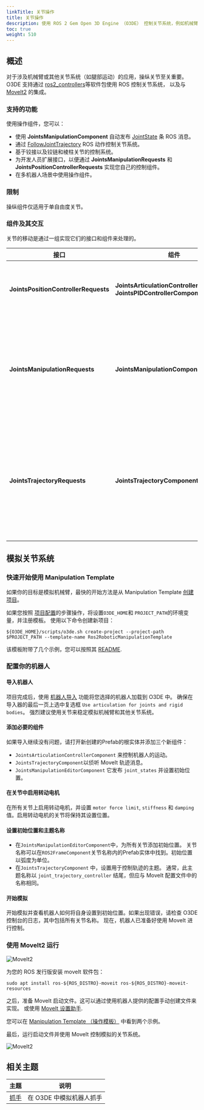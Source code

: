 ```yaml
---
linkTitle: 关节操作
title: 关节操作
description: 使用 ROS 2 Gem Open 3D Engine （O3DE） 控制关节系统，例如机械臂。
toc: true
weight: 510
---
```


## 概述

对于涉及机械臂或其他关节系统（如腿部运动）的应用，操纵关节至关重要。
O3DE 支持通过 [ros2_controllers](https://github.com/ros-controls/ros2_controllers)等软件包使用 ROS 控制关节系统，
以及与 [MoveIt2](https://moveit.ros.org/) 的集成。

### 支持的功能

使用操作组件，您可以：
- 使用 __JointsManipulationComponent__ 自动发布 [JointState](https://docs.ros2.org/latest/api/sensor_msgs/msg/JointState.html)  条 ROS 消息。
- 通过 [FollowJointTrajectory](https://github.com/ros-controls/control_msgs/blob/humble/control_msgs/action/FollowJointTrajectory.action) ROS 动作控制关节系统。
- 基于铰接以及铰链和棱柱关节的控制系统。
- 为开发人员扩展接口，以便通过 __JointsManipulationRequests__ 和 __JointsPositionControllerRequests__ 实现您自己的控制组件。
- 在多机器人场景中使用操作组件。

### 限制

操纵组件仅适用于单自由度关节。

### 组件及其交互

关节的移动是通过一组实现它们的接口和组件来处理的。

| 接口                                   | 组件                                                                             | 规则                            |
|--------------------------------------|--------------------------------------------------------------------------------|-------------------------------|
| __JointsPositionControllerRequests__ | __JointsArticulationControllerComponent__<br/>__JointsPIDControllerComponent__ | 将关节移动到所需位置。                   |
| __JointsManipulationRequests__       | __JointsManipulationComponent__                                                | 保持并发布关节状态信息，将命令中继到控制器。        |
| __JointsTrajectoryRequests__         | __JointsTrajectoryComponent__                                                  | Host 动作服务器用于轨迹命令，通过一系列位置控制轨迹。 |

## 模拟关节系统

### 快速开始使用 Manipulation Template

如果你的目标是模拟机械臂，最快的开始方法是从 Manipulation Template [创建项目](/docs/welcome-guide/create/)。

如果您按照 [项目配置](project-configuration.md)的步骤操作，将设置`O3DE_HOME`和 `PROJECT_PATH`的环境变量，并注册模板。
使用以下命令创建新项目：

```shell
${O3DE_HOME}/scripts/o3de.sh create-project --project-path $PROJECT_PATH --template-name Ros2RoboticManipulationTemplate
```

该模板附带了几个示例，您可以按照其 [README](https://github.com/o3de/o3de-extras/tree/development/Templates/Ros2RoboticManipulationTemplate).

### 配置你的机器人

#### 导入机器人
项目完成后，使用 [机器人导入](importing-robot.md) 功能将您选择的机器人加载到 O3DE 中。
确保在导入器的最后一页上选中复选框 ```Use articulation for joints and rigid bodies```。
强烈建议使用关节来稳定模拟机械臂和其他关节系统。

#### 添加必要的组件
如果导入继续没有问题，请打开新创建的Prefab的根实体并添加三个新组件：
- `JointsArticulationControllerComponent` 来控制机器人的运动。
- `JointsTrajectoryComponent`以侦听 MoveIt 轨迹消息。
- `JointsManipulationEditorComponent` 它发布 ```joint_states``` 并设置初始位置。

#### 在关节中启用转动电机

在所有关节上启用转动电机，并设置 ```motor force limit```, ```stiffness``` 和 ```damping``` 值。启用转动电机的关节将保持其设置位置。

#### 设置初始位置和主题名称

- 在`JointsManipulationEditorComponent`中，为所有关节添加初始位置。
关节名称可以在`ROS2FrameComponent`关节名称内的Prefab实体中找到。初始位置以弧度为单位。 
- 在`JointsTrajectoryComponent` 中，设置用于控制轨迹的主题。
通常，此主题名称以 ```joint_trajectory_controller``` 结尾，但应与 MoveIt 配置文件中的名称相同。

#### 开始模拟

开始模拟并查看机器人如何将自身设置到初始位置。如果出现错误，请检查 O3DE 控制台的日志，其中包括所有关节名称。
现在，机器人已准备好使用 MoveIt 进行控制。

### 使用 MoveIt2 运行

![MoveIt2](/images/user-guide/interactivity/robotics/robotic_arm_moveIt.png)

为您的 ROS 发行版安装 moveIt 软件包：
```shell
sudo apt install ros-${ROS_DISTRO}-moveit ros-${ROS_DISTRO}-moveit-resources
```

之后，准备 MoveIt 启动文件。这可以通过使用机器人提供的配置手动创建文件来实现。
或使用 [MoveIt 设置助手](https://moveit.picknik.ai/main/doc/examples/setup_assistant/setup_assistant_tutorial.html).

您可以在 [Manipulation Template （操作模板）](https://github.com/o3de/o3de-extras/tree/development/Templates/Ros2RoboticManipulationTemplate) 中看到两个示例。

最后，运行启动文件并使用 MoveIt 控制模拟的关节系统。

![MoveIt2](/images/user-guide/interactivity/robotics/rviz2_moveit.png)

## 相关主题

| 主题                   | 说明                         |
|-------------------------|-------------------------------------|
| [抓手](grippers.md) | 在 O3DE 中模拟机器人抓手 |


